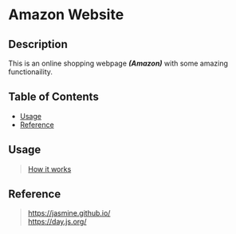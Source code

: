 # Amazon Website

## Description

This is an online shopping webpage ***(Amazon)*** with some amazing functionaility.<br>

## Table of Contents
- [Usage](#usage)
- [Reference](#reference)


## Usage

>[How it works](https://www.youtube.com/watch?v=_J5A_spCICg)

## Reference
>https://jasmine.github.io/ <br> https://day.js.org/
